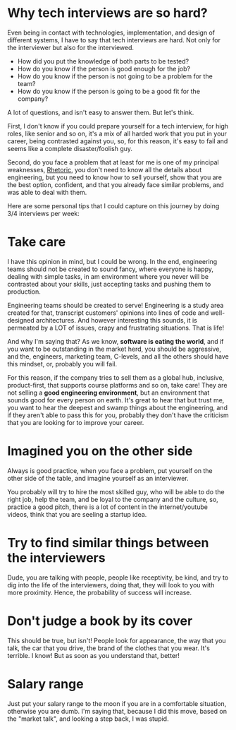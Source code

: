 # Why tech interviews are so hard?

Even being in contact with technologies, implementation, and design of different systems, I have to say that tech interviews are hard. Not only for the interviewer but also for the interviewed.

- How did you put the knowledge of both parts to be tested?
- How do you know if the person is good enough for the job?
- How do you know if the person is not going to be a problem for the team?
- How do you know if the person is going to be a good fit for the company?

A lot of questions, and isn't easy to answer them. But let's think.

First, I don't know if you could prepare yourself for a tech interview, for high roles, like senior and so on, it's a mix of all harded work that you put in your career, being contrasted against you, so, for this reason, it's easy to fail and seems like a complete disaster/foolish guy.

Second, do you face a problem that at least for me is one of my principal weaknesses, [Rhetoric](https://en.wikipedia.org/wiki/Rhetoric), you don't need to know all the details about engineering, but you need to know how to sell yourself, show that you are the best option, confident, and that you already face similar problems, and was able to deal with them.

Here are some personal tips that I could capture on this journey by doing 3/4 interviews per week:

# Take care

I have this opinion in mind, but I could be wrong. In the end, engineering teams should not be created to sound fancy, where everyone is happy, dealing with simple tasks, in am environment where you never will be contrasted about your skills, just accepting tasks and pushing them to production.

Engineering teams should be created to serve! Engineering is a study area created for that, transcript customers' opinions into lines of code and well-designed architectures. And however interesting this sounds, it is permeated by a LOT of issues, crapy and frustrating situations. That is life!

And why I'm saying that? As we know, **software is eating the world**, and if you want to be outstanding in the market herd, you should be aggressive, and the, engineers, marketing team, C-levels, and all the others should have this mindset, or, probably you will fail.

For this reason, if the company tries to sell them as a global hub, inclusive, product-first, that supports course platforms and so on, take care! They are not selling a **good engineering environment**, but an environment that sounds good for every person on earth. It's great to hear that but trust me, you want to hear the deepest and swamp things about the engineering, and if they aren't able to pass this for you, probably they don't have the criticism that you are looking for to improve your career.


# Imagined you on the other side

Always is good practice, when you face a problem, put yourself on the other side of the table, and imagine yourself as an interviewer.

You probably will try to hire the most skilled guy, who will be able to do the right job, help the team, and be loyal to the company and the culture, so, practice a good pitch, there is a lot of content in the internet/youtube videos, think that you are seeling a startup idea.

# Try to find similar things between the interviewers

Dude, you are talking with people, people like receptivity, be kind, and try to dig into the life of the interviewers, doing that, they will look to you with more proximity. Hence, the probability of success will increase.

# Don't judge a book by its cover

This should be true, but isn't! People look for appearance, the way that you talk, the car that you drive, the brand of the clothes that you wear. It's terrible. I know! But as soon as you understand that, better!

# Salary range

Just put your salary range to the moon if you are in a comfortable situation, otherwise you are dumb. I'm saying that, because I did this move, based on the "market talk", and looking a step back, I was stupid.
